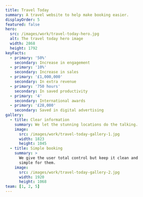 ```yaml
---
title: Travel Today
summary: A travel website to help make booking easier.
displayOrder: 5
featured: false
hero:
  src: /images/work/travel-today-hero.jpg
  alt: The travel today hero image
  width: 2868
  height: 1792
keyFacts:
  - primary: '50%'
    secondary: Increase in engagement
  - primary: '10%'
    secondary: Increase in sales
  - primary: '£1,000,000'
    secondary: In extra revenue
  - primary: '750 hours'
    secondary: In saved productivity
  - primary: '4'
    secondary: International awards
  - primary: '£28,000'
    secondary: Saved in digital advertising
gallery:
  - title: Clear information
    summary: We let the stunning locations do the talking.
    image:
      src: /images/work/travel-today-gallery-1.jpg
      width: 1823
      height: 1045
  - title: Simple booking
    summary: >
      We give the user total control but keep it clean and
      simple for them.
    image:
      src: /images/work/travel-today-gallery-2.jpg
      width: 1920
      height: 1068
team: [1, 2, 5]
---
```

